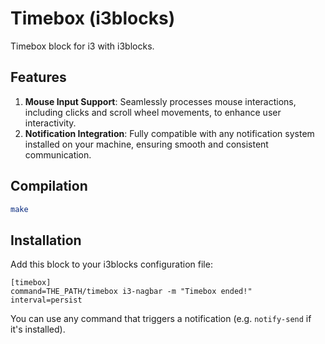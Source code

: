 # Timebox (i3blocks)

Timebox block for i3 with i3blocks.

## Features

1. **Mouse Input Support**: Seamlessly processes mouse interactions, including clicks and scroll wheel movements, to enhance user interactivity.
2. **Notification Integration**: Fully compatible with any notification system installed on your machine, ensuring smooth and consistent communication.

## Compilation

```sh
make
```

## Installation

Add this block to your i3blocks configuration file:

```
[timebox]
command=THE_PATH/timebox i3-nagbar -m "Timebox ended!"
interval=persist
```

You can use any command that triggers a notification (e.g. `notify-send` if it's installed).
